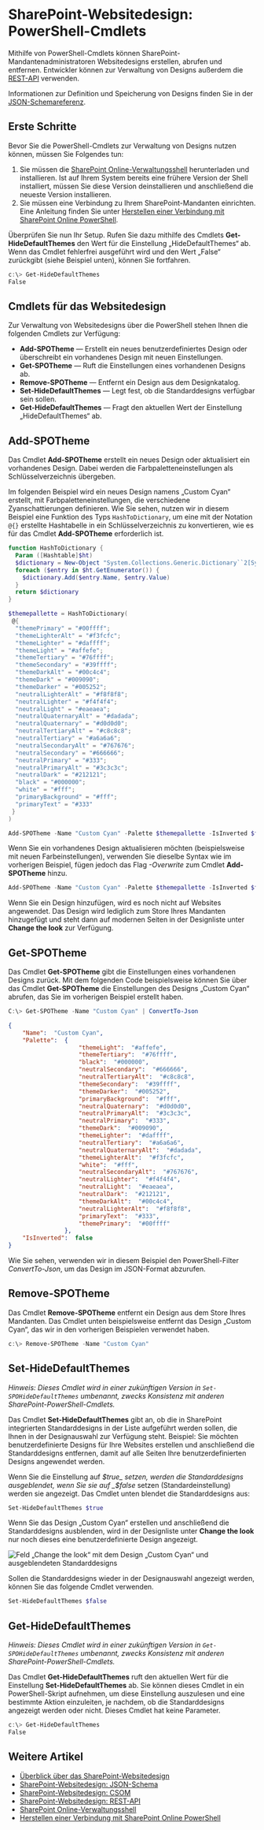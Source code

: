 # <a name="sharepoint-site-theming-powershell-cmdlets"></a>SharePoint-Websitedesign: PowerShell-Cmdlets

Mithilfe von PowerShell-Cmdlets können SharePoint-Mandantenadministratoren Websitedesigns erstellen, abrufen und entfernen. Entwickler können zur Verwaltung von Designs außerdem die [REST-API](sharepoint-site-theming-rest-api.md) verwenden.

Informationen zur Definition und Speicherung von Designs finden Sie in der [JSON-Schemareferenz](sharepoint-site-theming-json-schema.md).

## <a name="getting-started"></a>Erste Schritte

Bevor Sie die PowerShell-Cmdlets zur Verwaltung von Designs nutzen können, müssen Sie Folgendes tun:

1. Sie müssen die [SharePoint Online-Verwaltungsshell](https://www.microsoft.com/en-us/download/details.aspx?id=35588) herunterladen und installieren. Ist auf Ihrem System bereits eine frühere Version der Shell installiert, müssen Sie diese Version deinstallieren und anschließend die neueste Version installieren.
2. Sie müssen eine Verbindung zu Ihrem SharePoint-Mandanten einrichten. Eine Anleitung finden Sie unter [Herstellen einer Verbindung mit SharePoint Online PowerShell](https://technet.microsoft.com/de-DE/library/fp161372.aspx).

Überprüfen Sie nun Ihr Setup. Rufen Sie dazu mithilfe des Cmdlets **Get-HideDefaultThemes** den Wert für die Einstellung „HideDefaultThemes“ ab. Wenn das Cmdlet fehlerfrei ausgeführt wird und den Wert „False“ zurückgibt (siehe Beispiel unten), können Sie fortfahren.

```powershell
c:\> Get-HideDefaultThemes
False
```
## <a name="site-theme-cmdlets"></a>Cmdlets für das Websitedesign

Zur Verwaltung von Websitedesigns über die PowerShell stehen Ihnen die folgenden Cmdlets zur Verfügung:

* **Add-SPOTheme** &mdash; Erstellt ein neues benutzerdefiniertes Design oder überschreibt ein vorhandenes Design mit neuen Einstellungen.
* **Get-SPOTheme** &mdash; Ruft die Einstellungen eines vorhandenen Designs ab.
* **Remove-SPOTheme** &mdash; Entfernt ein Design aus dem Designkatalog.
* **Set-HideDefaultThemes** &mdash; Legt fest, ob die Standarddesigns verfügbar sein sollen.
* **Get-HideDefaultThemes** &mdash; Fragt den aktuellen Wert der Einstellung „HideDefaultThemes“ ab.

## <a name="add-spotheme"></a>Add-SPOTheme

Das Cmdlet **Add-SPOTheme** erstellt ein neues Design oder aktualisiert ein vorhandenes Design. Dabei werden die Farbpaletteneinstellungen als Schlüsselverzeichnis übergeben.

Im folgenden Beispiel wird ein neues Design namens „Custom Cyan“ erstellt, mit Farbpaletteneinstellungen, die verschiedene Zyanschattierungen definieren. Wie Sie sehen, nutzen wir in diesem Beispiel eine Funktion des Typs ```HashToDictionary```, um eine mit der Notation ```@{}``` erstellte Hashtabelle in ein Schlüsselverzeichnis zu konvertieren, wie es für das Cmdlet **Add-SPOTheme** erforderlich ist.

```powershell
function HashToDictionary {
  Param ([Hashtable]$ht)
  $dictionary = New-Object "System.Collections.Generic.Dictionary``2[System.String,System.String]"
  foreach ($entry in $ht.GetEnumerator()) {
    $dictionary.Add($entry.Name, $entry.Value)
  }
  return $dictionary
}

$themepallette = HashToDictionary(
 @{
  "themePrimary" = "#00ffff";
  "themeLighterAlt" = "#f3fcfc";
  "themeLighter" = "#daffff";
  "themeLight" = "#affefe";
  "themeTertiary" = "#76ffff";
  "themeSecondary" = "#39ffff";
  "themeDarkAlt" = "#00c4c4";
  "themeDark" = "#009090";
  "themeDarker" = "#005252";
  "neutralLighterAlt" = "#f8f8f8";
  "neutralLighter" = "#f4f4f4";
  "neutralLight" = "#eaeaea";
  "neutralQuaternaryAlt" = "#dadada";
  "neutralQuaternary" = "#d0d0d0";
  "neutralTertiaryAlt" = "#c8c8c8";
  "neutralTertiary" = "#a6a6a6";
  "neutralSecondaryAlt" = "#767676";
  "neutralSecondary" = "#666666";
  "neutralPrimary" = "#333";
  "neutralPrimaryAlt" = "#3c3c3c";
  "neutralDark" = "#212121";
  "black" = "#000000";
  "white" = "#fff";
  "primaryBackground" = "#fff";
  "primaryText" = "#333"
 }
)

Add-SPOTheme -Name "Custom Cyan" -Palette $themepallette -IsInverted $false
```
Wenn Sie ein vorhandenes Design aktualisieren möchten (beispielsweise mit neuen Farbeinstellungen), verwenden Sie dieselbe Syntax wie im vorherigen Beispiel, fügen jedoch das Flag *-Overwrite* zum Cmdlet **Add-SPOTheme** hinzu.

```powershell
Add-SPOTheme -Name "Custom Cyan" -Palette $themepallette -IsInverted $false -Overwrite
```
Wenn Sie ein Design hinzufügen, wird es noch nicht auf Websites angewendet. Das Design wird lediglich zum Store Ihres Mandanten hinzugefügt und steht dann auf modernen Seiten in der Designliste unter **Change the look** zur Verfügung.

## <a name="get-spotheme"></a>Get-SPOTheme

Das Cmdlet **Get-SPOTheme** gibt die Einstellungen eines vorhandenen Designs zurück. Mit dem folgenden Code beispielsweise können Sie über das Cmdlet **Get-SPOTheme** die Einstellungen des Designs „Custom Cyan“ abrufen, das Sie im vorherigen Beispiel erstellt haben.

```powershell
C:\> Get-SPOTheme -Name "Custom Cyan" | ConvertTo-Json
```
```json
{
    "Name":  "Custom Cyan",
    "Palette":  {
                    "themeLight":  "#affefe",
                    "themeTertiary":  "#76ffff",
                    "black":  "#000000",
                    "neutralSecondary":  "#666666",
                    "neutralTertiaryAlt":  "#c8c8c8",
                    "themeSecondary":  "#39ffff",
                    "themeDarker":  "#005252",
                    "primaryBackground":  "#fff",
                    "neutralQuaternary":  "#d0d0d0",
                    "neutralPrimaryAlt":  "#3c3c3c",
                    "neutralPrimary":  "#333",
                    "themeDark":  "#009090",
                    "themeLighter":  "#daffff",
                    "neutralTertiary":  "#a6a6a6",
                    "neutralQuaternaryAlt":  "#dadada",
                    "themeLighterAlt":  "#f3fcfc",
                    "white":  "#fff",
                    "neutralSecondaryAlt":  "#767676",
                    "neutralLighter":  "#f4f4f4",
                    "neutralLight":  "#eaeaea",
                    "neutralDark":  "#212121",
                    "themeDarkAlt":  "#00c4c4",
                    "neutralLighterAlt":  "#f8f8f8",
                    "primaryText":  "#333",
                    "themePrimary":  "#00ffff"
                },
    "IsInverted":  false
}
```
Wie Sie sehen, verwenden wir in diesem Beispiel den PowerShell-Filter _ConvertTo-Json_, um das Design im JSON-Format abzurufen.

## <a name="remove-spotheme"></a>Remove-SPOTheme

Das Cmdlet **Remove-SPOTheme** entfernt ein Design aus dem Store Ihres Mandanten. Das Cmdlet unten beispielsweise entfernt das Design „Custom Cyan“, das wir in den vorherigen Beispielen verwendet haben.

```powershell
c:\> Remove-SPOTheme -Name "Custom Cyan"
```
## <a name="set-hidedefaultthemes"></a>Set-HideDefaultThemes

_Hinweis: Dieses Cmdlet wird in einer zukünftigen Version in ```Set-SPOHideDefaultThemes``` umbenannt, zwecks Konsistenz mit anderen SharePoint-PowerShell-Cmdlets._

Das Cmdlet **Set-HideDefaultThemes** gibt an, ob die in SharePoint integrierten Standarddesigns in der Liste aufgeführt werden sollen, die Ihnen in der Designauswahl zur Verfügung steht. Beispiel: Sie möchten benutzerdefinierte Designs für Ihre Websites erstellen und anschließend die Standarddesigns entfernen, damit auf alle Seiten Ihre benutzerdefinierten Designs angewendet werden.

Wenn Sie die Einstellung auf _$true_ setzen, werden die Standarddesigns ausgeblendet, wenn Sie sie auf _$false_ setzen (Standardeinstellung) werden sie angezeigt. Das Cmdlet unten blendet die Standarddesigns aus:

```powershell
Set-HideDefaultThemes $true
```
Wenn Sie das Design „Custom Cyan“ erstellen und anschließend die Standarddesigns ausblenden, wird in der Designliste unter **Change the look** nur noch dieses eine benutzerdefinierte Design angezeigt.

![Feld „Change the look“ mit dem Design „Custom Cyan“ und ausgeblendeten Standarddesigns](../../images/theme-hidedefaults.png)

Sollen die Standarddesigns wieder in der Designauswahl angezeigt werden, können Sie das folgende Cmdlet verwenden.
```powershell
Set-HideDefaultThemes $false
```

## <a name="get-hidedefaultthemes"></a>Get-HideDefaultThemes

_Hinweis: Dieses Cmdlet wird in einer zukünftigen Version in ```Get-SPOHideDefaultThemes``` umbenannt, zwecks Konsistenz mit anderen SharePoint-PowerShell-Cmdlets._

Das Cmdlet **Get-HideDefaultThemes** ruft den aktuellen Wert für die Einstellung **Set-HideDefaultThemes** ab. Sie können dieses Cmdlet in ein PowerShell-Skript aufnehmen, um diese Einstellung auszulesen und eine bestimmte Aktion einzuleiten, je nachdem, ob die Standarddesigns angezeigt werden oder nicht. Dieses Cmdlet hat keine Parameter.

```powershell
c:\> Get-HideDefaultThemes
False
```

## <a name="see-also"></a>Weitere Artikel

* [Überblick über das SharePoint-Websitedesign](sharepoint-site-theming-overview.md)
* [SharePoint-Websitedesign: JSON-Schema](sharepoint-site-theming-json-schema.md)
* [SharePoint-Websitedesign: CSOM](sharepoint-site-theming-csom.md)
* [SharePoint-Websitedesign: REST-API](sharepoint-site-theming-rest-api.md)
* [SharePoint Online-Verwaltungsshell](https://www.microsoft.com/en-us/download/details.aspx?id=35588)
* [Herstellen einer Verbindung mit SharePoint Online PowerShell](https://technet.microsoft.com/de-DE/library/fp161372.aspx)
